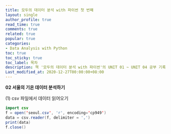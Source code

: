 ```yaml
---
title: 모두의 데이터 분석 with 파이썬 첫 번째
layout: single
author_profile: true
read_time: true
comments: true
related: true
popular: true
categories:
- Data Analysis with Python
toc: true
toc_sticky: true
toc_label: 목차
description: 책 '모두의 데이터 분석 with 파이썬'의 UNIT 01 ~ UNIT 04 공부 기록 페이지
Last_modified_at: 2020-12-27T00:00:00+08:00
---
```


**02 서울의 기온 데이터 분석하기**

(1) csv 파일에서 데이터 읽어오기
```java
import csv
f = open('seoul.csv', 'r', encoding='cp949')
data = csv.reader(f, delimiter = ',')
print(data)
f.close()
```